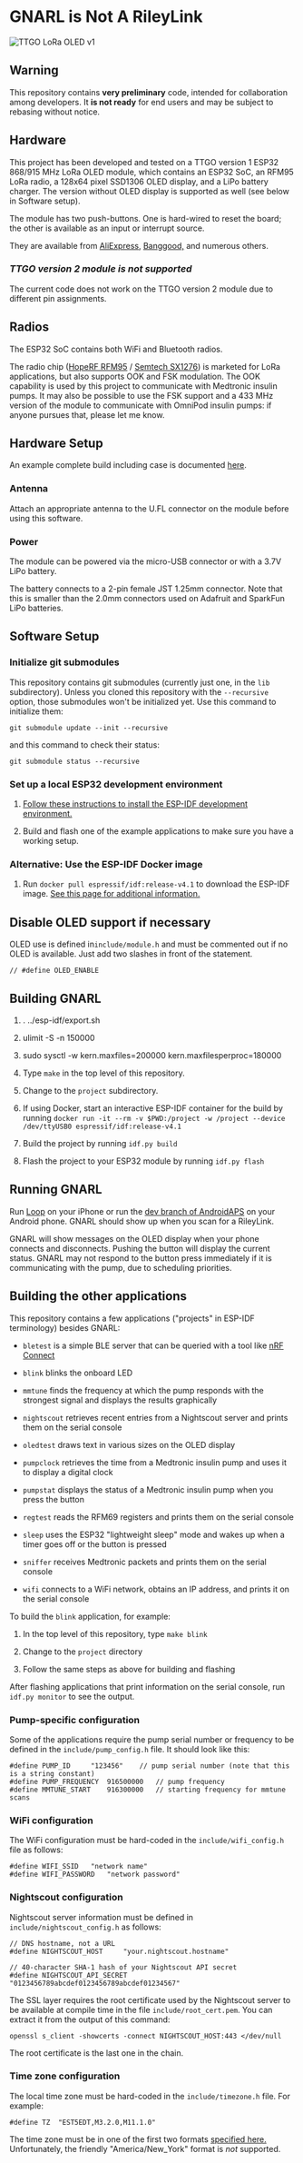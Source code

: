 # GNARL is Not A RileyLink

![TTGO LoRa OLED v1](images/ttgo.png)

## Warning

This repository contains **very preliminary** code, intended for
collaboration among developers. It **is not ready** for end users
and may be subject to rebasing without notice.

## Hardware

This project has been developed and tested on
a TTGO version 1 ESP32 868/915 MHz LoRa OLED module,
which contains an ESP32 SoC, an RFM95 LoRa radio,
a 128x64 pixel SSD1306 OLED display, and a LiPo battery charger. The
version without OLED display is supported as well (see below in Software
setup).

The module has two push-buttons.
One is hard-wired to reset the board;
the other is available as an input or interrupt source.

They are available from [AliExpress,](https://www.aliexpress.com/item/2pcs-TTGO-LORA32-Lora-868Mhz-ESP32-LoRa-OLED-0-96-Inch-Blue-Display-Bluetooth-WIFI-ESP/32839249834.html)
[Banggood,](https://www.banggood.com/2Pcs-Wemos-TTGO-LORA32-868915Mhz-ESP32-LoRa-OLED-0_96-Inch-Blue-Display-p-1239769.html)
and numerous others.

### *TTGO version 2 module is not supported*

The current code does not work on the TTGO version 2 module due to
different pin assignments.

## Radios

The ESP32 SoC contains both WiFi and Bluetooth radios.

The radio chip ([HopeRF RFM95](https://www.hoperf.com/modules/lora/RFM95.html) /
[Semtech SX1276](https://www.semtech.com/products/wireless-rf/lora-transceivers/sx1276))
is marketed for LoRa applications, but also supports OOK and FSK modulation.
The OOK capability is used by this project to communicate with Medtronic insulin pumps.
It may also be possible to use the FSK support and a 433 MHz version
of the module to communicate with OmniPod insulin pumps:
if anyone pursues that, please let me know.

## Hardware Setup

An example complete build including case is documented [here](/doc/README.md).

### Antenna

Attach an appropriate antenna to the U.FL connector on the module
before using this software.

### Power

The module can be powered via the micro-USB connector or with a 3.7V
LiPo battery.

The battery connects to a 2-pin female JST 1.25mm connector.
Note that this is smaller than the 2.0mm connectors used on Adafruit and
SparkFun LiPo batteries.

## Software Setup

### Initialize git submodules

This repository contains git submodules (currently just one, in the `lib` subdirectory).
Unless you cloned this repository with the `--recursive` option,
those submodules won't be initialized yet.
Use this command to initialize them:
```
git submodule update --init --recursive
```

and this command to check their status:
```
git submodule status --recursive
```

### Set up a local ESP32 development environment

1. [Follow these instructions to install the ESP-IDF development environment.](https://docs.espressif.com/projects/esp-idf/en/release-v4.1/get-started/index.html#installation-step-by-step)

1. Build and flash one of the example applications to make sure you have a working setup.

### Alternative: Use the ESP-IDF Docker image

1. Run `docker pull espressif/idf:release-v4.1` to download the ESP-IDF image.
[See this page for additional information.](https://docs.espressif.com/projects/esp-idf/en/release-v4.1/api-guides/tools/idf-docker-image.html)

## Disable OLED support if necessary

OLED use is defined in`include/module.h` and must be commented out if no OLED is available.
Just add two slashes in front of the statement.

	// #define OLED_ENABLE

## Building GNARL

1. . ../esp-idf/export.sh

1. ulimit -S -n 150000

1. sudo sysctl -w kern.maxfiles=200000 kern.maxfilesperproc=180000

1. Type `make` in the top level of this repository.

1. Change to the `project` subdirectory.

1. If using Docker, start an interactive ESP-IDF container for the build by running
`docker run -it --rm -v $PWD:/project -w /project --device /dev/ttyUSB0 espressif/idf:release-v4.1`

1. Build the project by running `idf.py build`

1. Flash the project to your ESP32 module by running `idf.py flash`



## Running GNARL

Run [Loop](https://loopkit.github.io/loopdocs/) on your iPhone
or run the [dev branch of AndroidAPS](https://github.com/MilosKozak/AndroidAPS) on your Android phone.
GNARL should show up when you scan for a RileyLink.

GNARL will show messages on the OLED display when your phone
connects and disconnects. Pushing the button will display the current
status. GNARL may not respond to the button press immediately if it is
communicating with the pump, due to scheduling priorities.

## Building the other applications

This repository contains a few applications ("projects" in ESP-IDF terminology) besides GNARL:

* `bletest` is a simple BLE server that can be queried with a tool like
  [nRF Connect](https://www.nordicsemi.com/Software-and-Tools/Development-Tools/nRF-Connect-for-mobile)

* `blink` blinks the onboard LED

* `mmtune` finds the frequency at which the pump responds
  with the strongest signal and displays the results graphically

* `nightscout` retrieves recent entries from a Nightscout server and
  prints them on the serial console

* `oledtest` draws text in various sizes on the OLED display

* `pumpclock` retrieves the time from a Medtronic insulin pump and
  uses it to display a digital clock

* `pumpstat` displays the status of a Medtronic insulin pump when you press the button

* `regtest` reads the RFM69 registers and prints them on the serial console

* `sleep` uses the ESP32 "lightweight sleep" mode and wakes up when a
  timer goes off or the button is pressed

* `sniffer` receives Medtronic packets and prints them on the serial console

* `wifi` connects to a WiFi network, obtains an IP address, and prints
  it on the serial console

To build the `blink` application, for example:

1. In the top level of this repository, type `make blink`

1. Change to the `project` directory

1. Follow the same steps as above for building and flashing

After flashing applications that print information on the serial console,
run `idf.py monitor` to see the output.

### Pump-specific configuration

Some of the applications require the pump serial number or frequency
to be defined in the `include/pump_config.h` file.
It should look like this:

	#define PUMP_ID		"123456"	// pump serial number (note that this is a string constant)
	#define PUMP_FREQUENCY	916500000	// pump frequency
	#define MMTUNE_START	916300000	// starting frequency for mmtune scans

### WiFi configuration

The WiFi configuration must be hard-coded in the `include/wifi_config.h` file as follows:

	#define WIFI_SSID	"network name"
	#define WIFI_PASSWORD	"network password"

### Nightscout configuration

Nightscout server information must be defined in `include/nightscout_config.h` as follows:

    // DNS hostname, not a URL
	#define NIGHTSCOUT_HOST		"your.nightscout.hostname"

    // 40-character SHA-1 hash of your Nightscout API secret
	#define NIGHTSCOUT_API_SECRET	"0123456789abcdef0123456789abcdef01234567"

The SSL layer requires the root certificate used by the Nightscout
server to be available at compile time in the file `include/root_cert.pem`.
You can extract it from the output of this command:

    openssl s_client -showcerts -connect NIGHTSCOUT_HOST:443 </dev/null

The root certificate is the last one in the chain.

### Time zone configuration

The local time zone must be hard-coded in the `include/timezone.h` file.
For example:

    #define TZ	"EST5EDT,M3.2.0,M11.1.0"

The time zone must be in one of the first two formats
[specified here.](https://www.gnu.org/software/libc/manual/html_node/TZ-Variable.html)
Unfortunately, the friendly "America/New_York" format is *not* supported.
